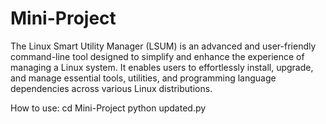 # Mini-Project
The Linux Smart Utility Manager (LSUM) is an advanced and user-friendly command-line  tool designed to simplify and enhance the experience of managing a Linux system. It enables  users to effortlessly install, upgrade, and manage essential tools, utilities, and programming  language dependencies across various Linux distributions.


How to use:
cd Mini-Project
python updated.py
